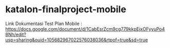 # katalon-finalproject-mobile
Link Dokumentasi Test Plan Mobile : https://docs.google.com/document/d/1CabEsrZcm9cg779kkpEjxOFyyuPo48Nh/edit?usp=sharing&ouid=105682967022576038036&rtpof=true&sd=true